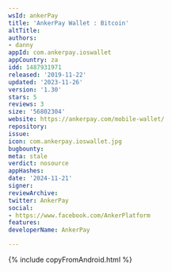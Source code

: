 ```yaml
---
wsId: ankerPay
title: 'AnkerPay Wallet : Bitcoin'
altTitle: 
authors:
- danny
appId: com.ankerpay.ioswallet
appCountry: za
idd: 1487931971
released: '2019-11-22'
updated: '2023-11-26'
version: '1.30'
stars: 5
reviews: 3
size: '56802304'
website: https://ankerpay.com/mobile-wallet/
repository: 
issue: 
icon: com.ankerpay.ioswallet.jpg
bugbounty: 
meta: stale
verdict: nosource
appHashes: 
date: '2024-11-21'
signer: 
reviewArchive: 
twitter: AnkerPay
social:
- https://www.facebook.com/AnkerPlatform
features: 
developerName: AnkerPay

---
```


{% include copyFromAndroid.html %}